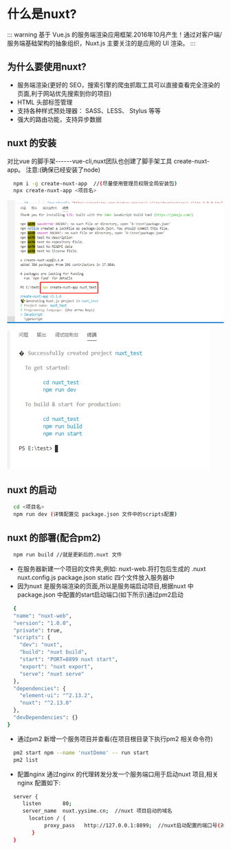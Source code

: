 # 什么是nuxt?
::: warning
  基于 Vue.js 的服务端渲染应用框架.2016年10月产生！通过对客户端/服务端基础架构的抽象组织，Nuxt.js 主要关注的是应用的 UI 渲染。
:::
## 为什么要使用nuxt?
- 服务端渲染(更好的 SEO，搜索引擎的爬虫抓取工具可以直接查看完全渲染的页面,利于网站优先搜索到你的项目)
- HTML 头部标签管理
- 支持各种样式预处理器： SASS、LESS、 Stylus 等等
- 强大的路由功能，支持异步数据

## nuxt 的安装
对比vue 的脚手架------vue-cli,nuxt团队也创建了脚手架工具 create-nuxt-app。
注意:(确保已经安装了node)
```sh
  npm i -g create-nuxt-app  //(尽量使用管理员权限全局安装包)
  npx create-nuxt-app <项目名>
```
![solar](../../.vuepress/public/img/nuxt1.png)

![solar](../../.vuepress/public/img/nuxt2.png)

## nuxt 的启动
```sh
  cd <项目名>
  npm run dev (详情配置见 package.json 文件中的scripts配置)
```

## nuxt 的部署(配合pm2)
```sh
  npm run build //就是更新后的.nuxt 文件
```
- 在服务器新建一个项目的文件夹,例如: nuxt-web.将打包后生成的 .nuxt  nuxt.config.js package.json static 四个文件放入服务器中
- 因为nuxt 是服务端渲染的页面,所以是服务端启动项目,根据nuxt 中 package.json 中配置的start启动端口(如下所示)通过pm2启动
```sh
  {
  "name": "nuxt-web",
  "version": "1.0.0",
  "private": true,
  "scripts": {
    "dev": "nuxt",
    "build": "nuxt build",
    "start": "PORT=8899 nuxt start",
    "export": "nuxt export",
    "serve": "nuxt serve"
  },
  "dependencies": {
    "element-ui": "^2.13.2",
    "nuxt": "^2.13.0"
  },
  "devDependencies": {}
}
```
- 通过pm2 新增一个服务项目并查看(在项目根目录下执行pm2 相关命令符)
```sh
  pm2 start npm --name 'nuxtDemo' -- run start  
  pm2 list
```
- 配置nginx
通过nginx 的代理转发分发一个服务端口用于启动nuxt 项目,相关nginx 配置如下:
```sh
  server {
     listen       80;
     server_name  nuxt.yysime.cn;  //nuxt 项目启动的域名
	   location / {
			proxy_pass   http://127.0.0.1:8899;  //nuxt启动配置的端口号(对应nuxt 项目start 配置的端口号)
		}
  }

```